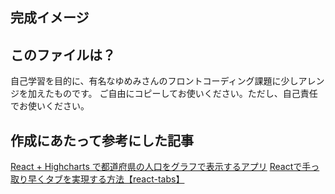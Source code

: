 ## 完成イメージ


## このファイルは？
自己学習を目的に、有名なゆめみさんのフロントコーディング課題に少しアレンジを加えたものです。
ご自由にコピーしてお使いください。ただし、自己責任でお使いください。

## 作成にあたって参考にした記事
[React + Highcharts で都道府県の人口をグラフで表示するアプリ](https://zenn.dev/shimapon3/articles/13e3d4b147742c)
[Reactで手っ取り早くタブを実現する方法【react-tabs】](https://qiita.com/laughingman/items/cab91e7dabc952247953)


